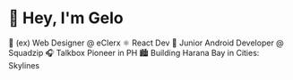 # 👋 Hey, I'm Gelo

🎨 (ex) Web Designer @ eClerx
⚛️ React Dev
📱 Junior Android Developer @ Squadzip
🎧 Talkbox Pioneer in PH
🏙️ Building Harana Bay in Cities: Skylines
